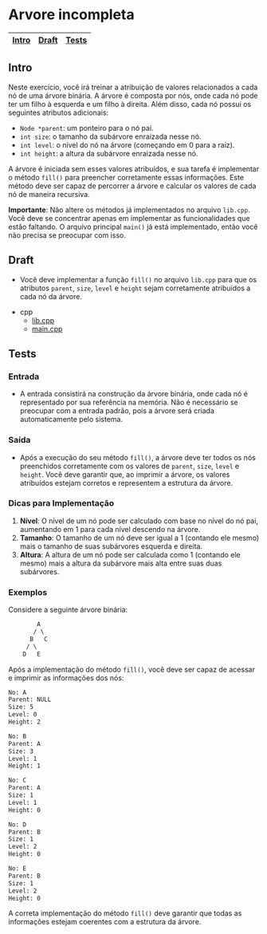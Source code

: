 # Arvore incompleta

<!-- toch -->
[Intro](#intro) | [Draft](#draft) | [Tests](#tests)
-- | -- | --
<!-- toch -->

## Intro

Neste exercício, você irá treinar a atribuição de valores relacionados a cada nó de uma árvore binária. A árvore é composta por nós, onde cada nó pode ter um filho à esquerda e um filho à direita. Além disso, cada nó possui os seguintes atributos adicionais:

- `Node *parent`: um ponteiro para o nó pai.
- `int size`: o tamanho da subárvore enraizada nesse nó.
- `int level`: o nível do nó na árvore (começando em 0 para a raiz).
- `int height`: a altura da subárvore enraizada nesse nó.

A árvore é iniciada sem esses valores atribuídos, e sua tarefa é implementar o método `fill()` para preencher corretamente essas informações. Este método deve ser capaz de percorrer a árvore e calcular os valores de cada nó de maneira recursiva.

**Importante**: Não altere os métodos já implementados no arquivo `lib.cpp`. Você deve se concentrar apenas em implementar as funcionalidades que estão faltando. O arquivo principal `main()` já está implementado, então você não precisa se preocupar com isso.

## Draft

- Você deve implementar a função `fill()` no arquivo `lib.cpp` para que os atributos `parent`, `size`, `level` e `height` sejam corretamente atribuídos a cada nó da árvore.

<!-- links .cache/draft -->
- cpp
  - [lib.cpp](.cache/draft/cpp/lib.cpp)
  - [main.cpp](.cache/draft/cpp/main.cpp)
<!-- links -->

## Tests

### Entrada

- A entrada consistirá na construção da árvore binária, onde cada nó é representado por sua referência na memória. Não é necessário se preocupar com a entrada padrão, pois a árvore será criada automaticamente pelo sistema.

### Saída

- Após a execução do seu método `fill()`, a árvore deve ter todos os nós preenchidos corretamente com os valores de `parent`, `size`, `level` e `height`. Você deve garantir que, ao imprimir a árvore, os valores atribuídos estejam corretos e representem a estrutura da árvore.

### Dicas para Implementação

1. **Nível**: O nível de um nó pode ser calculado com base no nível do nó pai, aumentando em 1 para cada nível descendo na árvore.
2. **Tamanho**: O tamanho de um nó deve ser igual a 1 (contando ele mesmo) mais o tamanho de suas subárvores esquerda e direita.
3. **Altura**: A altura de um nó pode ser calculada como 1 (contando ele mesmo) mais a altura da subárvore mais alta entre suas duas subárvores.

### Exemplos

Considere a seguinte árvore binária:

```txt
        A
       / \
      B   C
     / \
    D   E
```

Após a implementação do método `fill()`, você deve ser capaz de acessar e imprimir as informações dos nós:

```txt
No: A
Parent: NULL
Size: 5
Level: 0
Height: 2

No: B
Parent: A
Size: 3
Level: 1
Height: 1

No: C
Parent: A
Size: 1
Level: 1
Height: 0

No: D
Parent: B
Size: 1
Level: 2
Height: 0

No: E
Parent: B
Size: 1
Level: 2
Height: 0
```

A correta implementação do método `fill()` deve garantir que todas as informações estejam coerentes com a estrutura da árvore.
